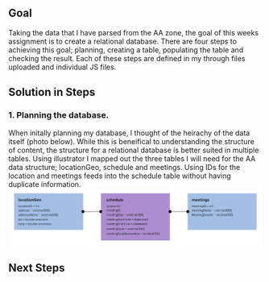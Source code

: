 ## Goal 
Taking the data that I have parsed from the AA zone, the goal of this weeks assignment is to create a relational database. There are four steps to achieving this goal; planning, creating a table, populating the table and checking the result. Each of these steps are defined in my through files uploaded and individual JS files. 

## Solution in Steps

### 1. Planning the database. 
When initally planning my database, I thought of the heirachy of the data itself (photo below). While this is beneifical to understanding the structure of content, the structure for a relational database is better suited in multiple tables. Using illustrator I mapped out the three tables I will need for the AA data structure; locationGeo, schedule and meetings. Using IDs for the location and meetings feeds into the schedule table without having duplicate information.  
![Image of AA Data Structure](https://github.com/lulujordanna/data-structures/blob/master/week04/files/aaSchema.png)

## Next Steps
